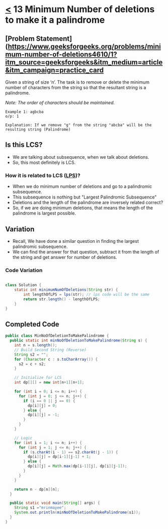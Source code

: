 # [<](../Readme.md) 13 Minimum Number of deletions to make it a palindrome

## [Problem Statement](https://www.geeksforgeeks.org/problems/minimum-number-of-deletions4610/1?itm_source=geeksforgeeks&itm_medium=article&itm_campaign=practice_card
Given a string of size ‘n’. The task is to remove or delete the minimum number of characters from the string so that 
the resultant string is a palindrome.

_Note: The order of characters should be maintained._

```text
Example 1: agbcba
o/p: 1

Explanation: If we remove "g" from the string "abcba" will be the resulting string (Palindrome)
```

## Is this LCS?
- We are talking about subsequence, when we talk about deletions.
- So, this most definitely is LCS.

### How it is related to LCS ([LPS](../10-largestPalindromicSubsequence/Readme.md))?
- When we do minimum number of deletions and go to a palindromic subsequence. 
- This subsequence is nothing but "Largest Palindromic Subsequence"
- Deletions and the length of the palindrome are inversely related correct?
- So, if we are doing minimum deletions, that means the length of the palindrome is largest possible.


## Variation
- Recall, We have done a similar question in finding the largest palindromic subsequence.
- We can find the answer for that question, subtract it from the length of the string and
  get answer for number of deletions.

### Code Variation
```java

class Solution {
    static int minimumNumOfDeletions(String str) {
        int lengthOfLPS = lps(str); // lps code will be the same
        return str.length() - lengthOfLPS;
    }
}
```

## Completed Code
```java
public class MinNoOfDeletionToMakePalindrome {
  public static int minNoOfDeletionToMakePalindrome(String s) {
    int n = s.length();
    // Build Second String (Reverse)
    String s2 = "";
    for (Character c : s.toCharArray()) {
      s2 = c + s2;
    }

    // Initialize for LCS
    int dp[][] = new int[n+1][n+1];

    for (int i = 0; i <= n; i++) {
      for (int j = 0; j <= n; j++) {
        if (i == 0 || j == 0) {
          dp[i][j] = 0;
        } else {
          dp[i][j] = -1;
        }
      }
    }

    // Logic
    for (int i = 1; i <= n; i++) {
      for (int j = 1; j <= n; j++) {
        if (s.charAt(i - 1) == s2.charAt(j - 1)) {
          dp[i][j] = dp[i-1][j-1] + 1;
        } else {
          dp[i][j] = Math.max(dp[i-1][j], dp[i][j-1]);
        }
      }
    }

    return n - dp[n][n];
  }

  public static void main(String[] args) {
    String s1 ="mrinmayee";
    System.out.println(minNoOfDeletionToMakePalindrome(s1));
  }
}

```
